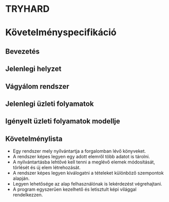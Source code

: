 # TRYHARD
# Követelményspecifikáció

## Bevezetés

## Jelenlegi helyzet

## Vágyálom rendszer

## Jelenlegi üzleti folyamatok

## Igényelt üzleti folyamatok modellje

## Követelménylista
* Egy rendszer mely nyílvántartja a forgalomban lévő könyveket.
* A rendszer képes legyen egy adott elemről több adatot is tárolni.
* A nyilvántartásba lehtővé kell tenni a meglévő elemek módosítását, törlését
   és új elem létrehozását.
* A rendszer képes legyen kiválogatni a tételeket különböző szempontok alapján.
* Legyen lehetősége az alap felhasználónak is lekérdezést végrehajtani.
* A program egyszerűen kezelhető és letisztult képi világgal rendelkezzen.